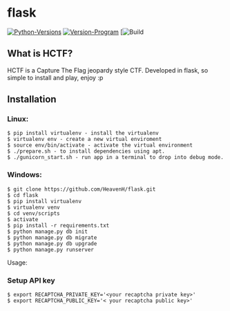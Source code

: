 # flask
[![Python-Versions](https://img.shields.io/badge/python-2.7%2C%203.3%2C%203.4%2C%203.5-blue.svg)](https://www.python.org/)
[![Version-Program](https://img.shields.io/badge/version-1.0-orange.svg)](https://github.com/HeavenH/flask/releases)
[![Build](https://img.shields.io/badge/build-passing-33ccff.svg)
## What is HCTF?

HCTF is a Capture The Flag jeopardy style CTF. Developed in flask, so simple to install and play, enjoy :p
## Installation

### Linux:

```
$ pip install virtualenv - install the virtualenv
$ virtualenv env - create a new virtual enviroment
$ source env/bin/activate - activate the virtual environment
$ ./prepare.sh - to install dependencies using apt.
$ ./gunicorn_start.sh - run app in a terminal to drop into debug mode.
```
### Windows:
```
$ git clone https://github.com/HeavenH/flask.git
$ cd flask
$ pip install virtualenv
$ virtualenv venv
$ cd venv/scripts
$ activate
$ pip install -r requirements.txt
$ python manage.py db init
$ python manage.py db migrate
$ python manage.py db upgrade
$ python manage.py runserver
```

Usage:

### Setup API key
```
$ export RECAPTCHA_PRIVATE_KEY='<your recaptcha private key>'
$ export RECAPTCHA_PUBLIC_KEY='< your recaptcha public key>'
```
